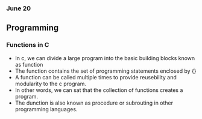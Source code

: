 ### June 20

## Programming

### Functions in C

- In c, we can divide a large program into the basic building blocks known as function
- The function contains the set of programming statements enclosed by {}
- A function can be called multiple times to provide reusebility and modularity to the c program.
- In other words, we can sat that the collection of functions creates a program.
- The dunction is also known as procedure or subrouting in other programming languages.


